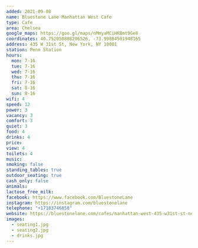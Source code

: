 ```yaml
---
added: 2021-09-08
name: Bluestone Lane Manhattan West Cafe
type: Cafe
area: Chelsea
google_maps: https://goo.gl/maps/nMmyaMCiHKBmt9Ge8
coordinates: 40.752050808206526, -73.99884501948165
address: 435 W 31st St, New York, NY 10001
station: Penn Station
hours:
  mon: 7-16
  tue: 7-16
  wed: 7-16
  thu: 7-16
  fri: 7-16
  sat: 8-16
  sun: 8-16
wifi: 4
speed: 12
power: 3
vacancy: 3
comfort: 3
quiet: 3
food: 4
drinks: 4
price: 
view: 4
toilets: 4
music: 
smoking: false
standing_tables: true
outdoor_seating: true
cash_only: false
animals: 
lactose_free_milk: 
facebook: https://www.facebook.com/BluestoneLane
instagram: https://instagram.com/bluestonelane
telephone: "+17183746858"
website: https://bluestonelane.com/cafes/manhattan-west-435-w31st-st-new-york/
images:
  - seating1.jpg
  - seating2.jpg
  - drinks.jpg
---
```


